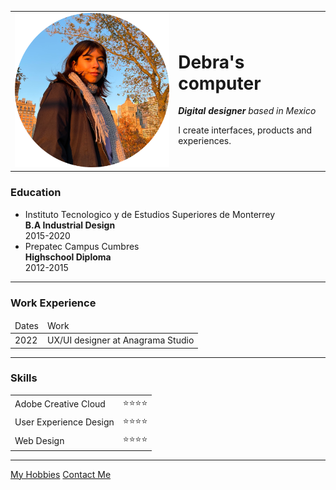 <!DOCTYPE html>
<html lang="en">
  <head>
    <meta charset="UTF-8" />
    <title>🤍🧸</title>
  </head>

  <body>
    <table cellspacing="20">
      <tr>
        <td><img src="images/debra.png" alt="debra profile picture" /></td>
        <td>
          <h1>Debra's computer</h1>
          <p>
            <em><strong>Digital designer</strong> based in Mexico</em>
          </p>
          <p>I create interfaces, products and experiences.</p>
        </td>
      </tr>
    </table>
    <h3>Education</h3>
    <ul>
      <li>
        Instituto Tecnologico y de Estudios Superiores de Monterrey <br />
        <strong>B.A Industrial Design</strong> <br />
        2015-2020
      </li>
      <li>
        Prepatec Campus Cumbres <br />
        <strong>Highschool Diploma</strong> <br />
        2012-2015
      </li>
    </ul>
    <hr />
    <h3>Work Experience</h3>
    <table cellspacing="10">
      <thead>
        <tr>
          <td>Dates</td>
          <td>Work</td>
        </tr>
      </thead>
      <tbody>
        <tr>
          <td>2022</td>
          <td>UX/UI designer at Anagrama Studio</td>
        </tr>
      </tbody>
    </table>
    <hr />
    <h3>Skills</h3>
    <table cellspacing="10">
      <tr>
        <td>Adobe Creative Cloud</td>
        <td>⭐️⭐️⭐️⭐️</td>
      </tr>
      <tr>
        <td>User Experience Design</td>
        <td>⭐️⭐️⭐️⭐️</td>
      </tr>
      <tr>
        <td>Web Design</td>
        <td>⭐️⭐️⭐️⭐️</td>
      </tr>
    </table>
    <hr />
    <a href="hobbies.html">My Hobbies</a>
    <a href="contact.html">Contact Me</a>
  </body>
</html>
